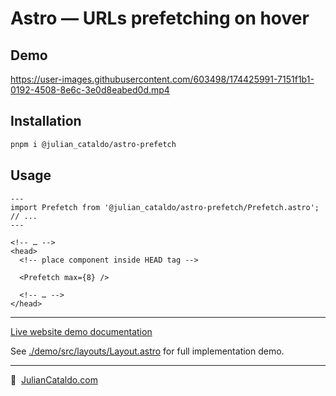# Astro — URLs prefetching on hover

## Demo

https://user-images.githubusercontent.com/603498/174425991-7151f1b1-0192-4508-8e6c-3e0d8eabed0d.mp4

## Installation

```sh
pnpm i @julian_cataldo/astro-prefetch
```

## Usage

```astro
---
import Prefetch from '@julian_cataldo/astro-prefetch/Prefetch.astro';
// ...
---
```

```astro
<!-- … -->
<head>
  <!-- place component inside HEAD tag -->

  <Prefetch max={8} />

  <!-- … -->
</head>
```

---

[Live website demo documentation](../../demo)

See [./demo/src/layouts/Layout.astro](../../demo/src/layouts/Layout.astro)
for full implementation demo.

---

🔗  [JulianCataldo.com](https://www.juliancataldo.com/)
